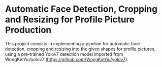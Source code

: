 # Automatic Face Detection, Cropping and Resizing for Profile Picture Production

This project consists in implementing a pipeline for automatic face detection, cropping and resizing into the given shapes for profile pictures, using a pre-trained Yolov7 detection model imported from WongKinYiu/yolov7 (https://github.com/WongKinYiu/yolov7).
